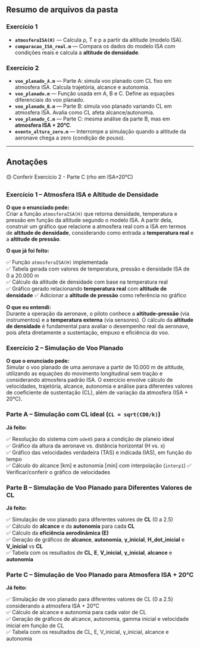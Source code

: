 **Resumo de arquivos da pasta**
---

### **Exercício 1**
- **`atmosferaISA(H)`** — Calcula ρ, T e p a partir da altitude (modelo ISA).  
- **`comparacao_ISA_real.m`** — Compara os dados do modelo ISA com condições reais e calcula a **altitude de densidade**.

### **Exercício 2**
- **`voo_planado_A.m`** — Parte A: simula voo planado com CL fixo em atmosfera ISA. Calcula trajetória, alcance e autonomia.  
- **`voo_planado.m`** — Função usada em A, B e C. Define as equações diferenciais do voo planado.  
- **`voo_planado_B.m`** — Parte B: simula voo planado variando CL em atmosfera ISA. Avalia como CL afeta alcance/autonomia.  
- **`voo_planado_C.m`** — Parte C: mesma análise da parte B, mas em **atmosfera ISA + 20°C**.  
- **`evento_altura_zero.m`** — Interrompe a simulação quando a altitude da aeronave chega a zero (condição de pouso).

----  
   
**Anotações**
---

🟡 Conferir Exercício 2 - Parte C (rho em ISA+20°C)

### Exercício 1 – Atmosfera ISA e Altitude de Densidade

**O que o enunciado pede:**  
Criar a função `atmosferaISA(H)` que retorna densidade, temperatura e pressão em função da altitude segundo o modelo ISA. A partir dela, construir um gráfico que relacione a atmosfera real com a ISA em termos de **altitude de densidade**, considerando como entrada a **temperatura real** e a **altitude de pressão**.

**O que já foi feito:**  

✅ Função `atmosferaISA(H)` implementada  
✅ Tabela gerada com valores de temperatura, pressão e densidade ISA de 0 a 20.000 m  
✅ Cálculo da altitude de densidade com base na temperatura real  
✅ Gráfico gerado relacionando **temperatura real** com **altitude de densidade**
✅ Adicionar a **altitude de pressão** como referência no gráfico

**O que eu entendi:**  
Durante a operação da aeronave, o piloto conhece a **altitude-pressão** (via instrumentos) e a **temperatura externa** (via sensores). O cálculo da **altitude de densidade** é fundamental para avaliar o desempenho real da aeronave, pois afeta diretamente a sustentação, empuxo e eficiência do voo.

### Exercício 2 – Simulação de Voo Planado

**O que o enunciado pede:**  
Simular o voo planado de uma aeronave a partir de 10.000 m de altitude, utilizando as equações do movimento longitudinal sem tração e considerando atmosfera padrão ISA. O exercício envolve cálculo de velocidades, trajetória, alcance, autonomia e análise para diferentes valores de coeficiente de sustentação (CL), além de variação da atmosfera (ISA + 20°C).

### Parte A – Simulação com CL ideal (`CL = sqrt(CD0/k)`)

**Já feito:**

✅ Resolução do sistema com `ode45` para a condição de planeio ideal  
✅ Gráfico da altura da aeronave vs. distância horizontal (H vs. x)  
✅ Gráfico das velocidades verdadeira (TAS) e indicada (IAS), em função do tempo  
✅ Cálculo do alcance [km] e autonomia [min] com interpolação (`interp1`)
✅ Verificar/conferir o gráfico de velocidades 

### Parte B – Simulação de Voo Planado para Diferentes Valores de CL

**Já feito:**

✅ Simulação de voo planado para diferentes valores de **CL** (0 a 2.5)  
✅ Cálculo do **alcance** e da **autonomia** para cada **CL**  
✅ Cálculo da **eficiência aerodinâmica (E)**  
✅ Geração de gráficos de **alcance**, **autonomia**, **γ_inicial**, **H_dot_inicial** e **V_inicial** vs **CL**  
✅ Tabela com os resultados de **CL**, **E**, **V_inicial**, **γ_inicial**, **alcance** e **autonomia**

### Parte C – Simulação de Voo Planado para Atmosfera ISA + 20°C

**Já feito:**

✅ Simulação de voo planado para diferentes valores de CL (0 a 2.5) considerando a atmosfera ISA + 20°C  
✅ Cálculo de alcance e autonomia para cada valor de CL  
✅ Geração de gráficos de alcance, autonomia, gamma inicial e velocidade inicial em função de CL  
✅ Tabela com os resultados de CL, E, V_inicial, γ_inicial, alcance e autonomia

